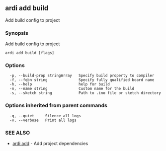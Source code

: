 ## ardi add build

Add build config to project

### Synopsis


Add build config to project

```
ardi add build [flags]
```

### Options

```
  -p, --build-prop stringArray   Specify build property to compiler
  -f, --fqbn string              Specify fully qualified board name
  -h, --help                     help for build
  -n, --name string              Custom name for the build
  -s, --sketch string            Path to .ino file or sketch directory
```

### Options inherited from parent commands

```
  -q, --quiet     Silence all logs
  -v, --verbose   Print all logs
```

### SEE ALSO

* [ardi add](ardi_add.md)	 - Add project dependencies

